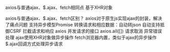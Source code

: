 axios与普通ajax、$.ajax、fetch相同点
基于XHR对象

axios与普通ajax、$.ajax、fetch区别？
axios对于原生js实现ajax的封装，解决了痛点问题
     支持异步模型Promise
     转换请求和相应数据：自动转json
     自动支持抵御CSRF
     拦截请求和响应
     axios 并发请求的接口 axios.all([])
     请求取消
     异常错误处理
ajax使用XHR对象做异步操作
fetch浏览器内置，类似于ajax的异步操作
$.ajax回调方式处理异步请求
